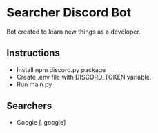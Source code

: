 # Searcher Discord Bot
Bot created to learn new things as a developer.

## Instructions
- Install npm discord.py package
- Create .env file with DISCORD_TOKEN variable.
- Run main.py

## Searchers
- Google [_google]
